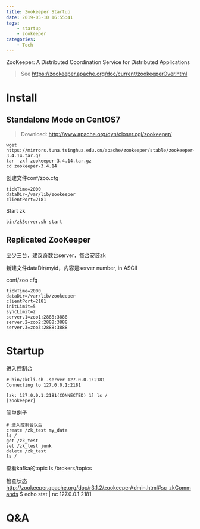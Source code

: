 ```yaml
---
title: Zookeeper Startup
date: 2019-05-10 16:55:41
tags:
    - startup
    - zookeeper
categories:  
    - Tech
---
```


ZooKeeper: A Distributed Coordination Service for Distributed Applications

> See https://zookeeper.apache.org/doc/current/zookeeperOver.html

<!-- more -->


# Install

## Standalone Mode on CentOS7

> Download: http://www.apache.org/dyn/closer.cgi/zookeeper/

```
wget https://mirrors.tuna.tsinghua.edu.cn/apache/zookeeper/stable/zookeeper-3.4.14.tar.gz
tar -zxf zookeeper-3.4.14.tar.gz 
cd zookeeper-3.4.14
```

创建文件conf/zoo.cfg
```
tickTime=2000
dataDir=/var/lib/zookeeper
clientPort=2181
```

Start zk
```
bin/zkServer.sh start
```


## Replicated ZooKeeper

至少三台，建议奇数台server，每台安装zk

新建文件dataDir/myid，内容是server number, in ASCII

conf/zoo.cfg 
```
tickTime=2000
dataDir=/var/lib/zookeeper
clientPort=2181
initLimit=5
syncLimit=2
server.1=zoo1:2888:3888
server.2=zoo2:2888:3888
server.3=zoo3:2888:3888
```



# Startup

进入控制台
```
# bin/zkCli.sh -server 127.0.0.1:2181
Connecting to 127.0.0.1:2181

[zk: 127.0.0.1:2181(CONNECTED) 1] ls /
[zookeeper]
```

简单例子
```
# 进入控制台以后
create /zk_test my_data
ls /
get /zk_test
set /zk_test junk
delete /zk_test
ls /
```

查看kafka的topic
ls /brokers/topics

检查状态
http://zookeeper.apache.org/doc/r3.1.2/zookeeperAdmin.html#sc_zkCommands
$ echo stat | nc 127.0.0.1 2181

# Q&A